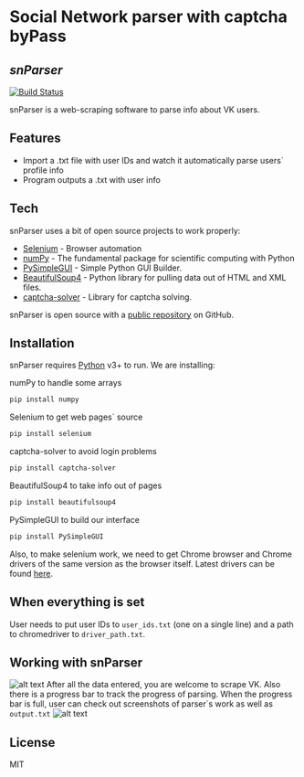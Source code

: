 # Social Network parser with captcha byPass
## _snParser_


[![Build Status](https://travis-ci.org/joemccann/dillinger.svg?branch=master)](https://travis-ci.org/joemccann/dillinger)

snParser is a web-scraping software to parse info about VK users.

## Features

- Import a .txt file with user IDs and watch it automatically parse users` profile info
- Program outputs a .txt with user info

## Tech

snParser uses a bit of open source projects to work properly:

- [Selenium](https://github.com/SeleniumHQ/selenium) - Browser automation
- [numPy](https://github.com/numpy/numpy) - The fundamental package for scientific computing with Python
- [PySimpleGUI](https://github.com/PySimpleGUI/PySimpleGUI) - Simple Python GUI Builder.
- [BeautifulSoup4](https://github.com/wention/BeautifulSoup4) - Python library for pulling data out of HTML and XML files.
- [captcha-solver](https://pypi.org/project/captcha-solver/) - Library for captcha solving.

snParser is open source with a [public repository](https://github.com/paNikitin/snParser) on GitHub.

## Installation

snParser requires [Python](https://www.python.org/) v3+ to run.
We are installing:

numPy to handle some arrays
```sh
pip install numpy
```
Selenium to get web pages` source
```sh
pip install selenium
```
captcha-solver to avoid login problems
```sh
pip install captcha-solver
```
BeautifulSoup4 to take info out of pages
```sh
pip install beautifulsoup4
```
PySimpleGUI to build our interface
```sh
pip install PySimpleGUI
```
Also, to make selenium work, we need to get Chrome browser and Chrome drivers of the same version as the browser itself. Latest drivers can be found [here](https://chromedriver.chromium.org/downloads).
## When everything is set
User needs to put user IDs to ```user_ids.txt``` (one on a single line) and a path to chromedriver to ```driver_path.txt```.
## Working with snParser
![alt text](https://i.imgur.com/rkWLwCd.png)
After all the data entered, you are welcome to scrape VK. Also there is a progress bar to track the progress of parsing. When the progress bar is full, user can check out screenshots of parser`s work as well as ```output.txt```
![alt text](https://i.imgur.com/KXAVzqo.png)
## License
MIT



